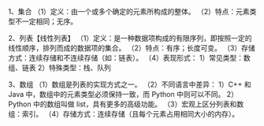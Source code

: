 1、集合
（1）定义：由一个或多个确定的元素所构成的整体。
（2）特点：元素类型不一定相同；无序。

2、列表【线性列表】
（1）定义：是一种数据项构成的有限序列，即按照一定的线性顺序，排列而成的数据项的集合。
（2）特点：有序；长度可变。
（3）存储方式：连续存储和不连续存储（如：链表）。
（4）表现形式：
1）常见类型：数组、链表
2）特殊类型：栈、队列

3、数组
（1）数组是列表的实现方式之一。
（2）不同语言中差异：
1）C++ 和 Java 中，数组中的元素类型必须保持一致，而 Python 中则可以不同。
2）Python 中的数组叫做 list，具有更多的高级功能。
（3）宏观上区分列表和数组：索引。
（4）存储方式：连续存储（且每个元素占用相同大小的内存）。
